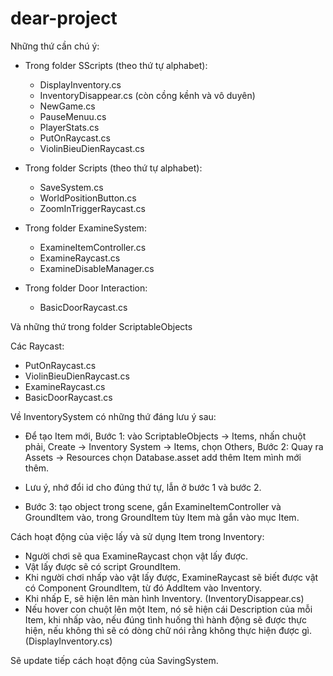 # dear-project
Những thứ cần chú ý: 
- Trong folder SScripts (theo thứ tự alphabet):
  + DisplayInventory.cs
  + InventoryDisappear.cs (còn cồng kềnh và vô duyên)
  + NewGame.cs
  + PauseMenuu.cs
  + PlayerStats.cs
  + PutOnRaycast.cs
  + ViolinBieuDienRaycast.cs
  
- Trong folder Scripts (theo thứ tự alphabet):
  + SaveSystem.cs
  + WorldPositionButton.cs
  + ZoomInTriggerRaycast.cs
  
- Trong folder ExamineSystem:
  + ExamineItemController.cs
  + ExamineRaycast.cs
  + ExamineDisableManager.cs
  
- Trong folder Door Interaction:
  + BasicDoorRaycast.cs

Và những thứ trong folder ScriptableObjects

Các Raycast:
  + PutOnRaycast.cs
  + ViolinBieuDienRaycast.cs
  + ExamineRaycast.cs
  + BasicDoorRaycast.cs

Về InventorySystem có những thứ đáng lưu ý sau:
  + Để tạo Item mới, Bước 1: vào ScriptableObjects -> Items, nhấn chuột phải, Create -> Inventory System -> Items, chọn Others, Bước 2: Quay ra Assets -> Resources chọn Database.asset add
  thêm Item mình mới thêm. 
  * Lưu ý, nhớ đổi id cho đúng thứ tự, lẫn ở bước 1 và bước 2.
  + Bước 3: tạo object trong scene, gắn ExamineItemController và GroundItem vào, trong GroundItem tùy Item mà gắn vào mục Item. 

Cách hoạt động của việc lấy và sử dụng Item trong Inventory:
  + Người chơi sẽ qua ExamineRaycast chọn vật lấy được.
  + Vật lấy được sẽ có script GroundItem. 
  + Khi người chơi nhấp vào vật lấy được, ExamineRaycast sẽ biết được vật có Component GroundItem, từ đó AddItem vào Inventory.
  + Khi nhấp E, sẽ hiện lên màn hình Inventory. (InventoryDisappear.cs)
  + Nếu hover con chuột lên một Item, nó sẽ hiện cái Description của mỗi Item, khi nhấp vào, nếu đúng tình huống thì hành động sẽ được thực hiện, nếu không thì sẽ có dòng
  chữ nói rằng không thực hiện được gì. (DisplayInventory.cs)
  
Sẽ update tiếp cách hoạt động của SavingSystem.
